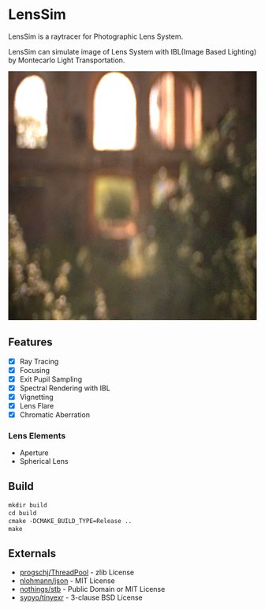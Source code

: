 # LensSim

LensSim is a raytracer for Photographic Lens System.

LensSim can simulate image of Lens System with IBL(Image Based Lighting) by Montecarlo Light Transportation.

![](img.png)

## Features

- [x] Ray Tracing
- [x] Focusing
- [x] Exit Pupil Sampling
- [x] Spectral Rendering with IBL
- [x] Vignetting
- [x] Lens Flare
- [x] Chromatic Aberration

### Lens Elements

* Aperture
* Spherical Lens

## Build

```
mkdir build
cd build
cmake -DCMAKE_BUILD_TYPE=Release ..
make
```

## Externals

* [progschj/ThreadPool](https://github.com/progschj/ThreadPool) - zlib License
* [nlohmann/json](https://github.com/nlohmann/json) - MIT License
* [nothings/stb](https://github.com/nothings/stb) - Public Domain or MIT License 
* [syoyo/tinyexr](https://github.com/syoyo/tinyexr) - 3-clause BSD License
